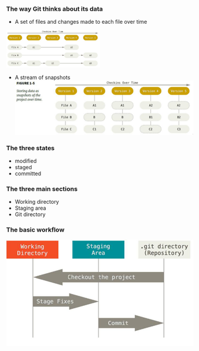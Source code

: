 ### The way Git thinks about its data

- A set of files and changes made to each file over time
<img src="images/data_store_vcs.jpg" width="50%"/>

- A stream of snapshots
![](images/data_store_git.jpg)


### The three states
- modified
- staged
- committed

### The three main sections
- Working directory
- Staging area
- Git directory

### The basic workflow

![](images/git_states.jpg)


